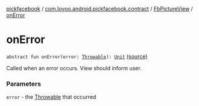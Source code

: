 [pickfacebook](../../index.md) / [com.lovoo.android.pickfacebook.contract](../index.md) / [FbPictureView](index.md) / [onError](./on-error.md)

# onError

`abstract fun onError(error: `[`Throwable`](https://kotlinlang.org/api/latest/jvm/stdlib/kotlin/-throwable/index.html)`): `[`Unit`](https://kotlinlang.org/api/latest/jvm/stdlib/kotlin/-unit/index.html) [(source)](https://github.com/lovoo/android-pickpic/blob/master/pickfacebook/pickfacebook/src/main/kotlin/com/lovoo/android/pickfacebook/contract/FbPictureView.kt#L48)

Called when an error occurs. View should inform user.

### Parameters

`error` - the [Throwable](https://kotlinlang.org/api/latest/jvm/stdlib/kotlin/-throwable/index.html) that occurred